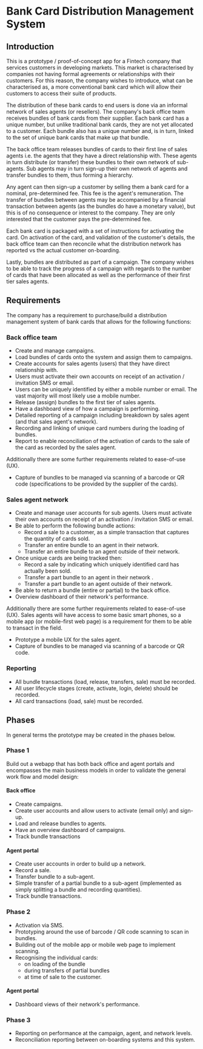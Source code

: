 # Bank Card Distribution Management System

## Introduction

This is a prototype / proof-of-concept app for a Fintech company that services customers
in developing markets. This market is characterised by companies not having formal agreements
or relationships with their customers. For this reason, the company wishes to introduce, what
can be characterised as, a more conventional bank card which will allow their customers to access
their suite of products.

The distribution of these bank cards to end users is done via an informal network of sales agents
(or resellers). The company's back office team receives bundles of bank cards from their supplier.
Each bank card has a unique number, but unlike traditional bank cards, they are not yet allocated
to a customer. Each bundle also has a unique number and, is in turn, linked to the set of unique 
bank cards that make up that bundle.

The back office team releases bundles of cards to their first line of sales agents i.e. the agents
that they have a direct relationship with. These agents in turn distribute (or transfer) these 
bundles to their own network of sub-agents. Sub agents may in turn sign-up their own
network of agents and transfer bundles to them, thus forming a hierarchy.

Any agent can then sign-up a customer by selling them a bank card for a nominal, pre-determined 
fee. This fee is the agent's remuneration. The transfer of bundles between agents may be 
accompanied by a financial transaction between agents (as the bundles do have a monetary value), 
but this is of no consequence or interest to the company. They are only interested that the 
customer pays the pre-determined fee.

Each bank card is packaged with a set of instructions for activating the card. On activation
of the card, and validation of the customer's details, the back office team can then reconcile
what the distribution network has reported vs the actual customer on-boarding. 

Lastly, bundles are distributed as part of a campaign. The company wishes to be able to track
the progress of a campaign with regards to the number of cards that have been allocated as well
as the performance of their first tier sales agents.

## Requirements

The company has a requirement to purchase/build a distribution management system of bank cards 
that allows for the following functions:

### Back office team
 
* Create and manage campaigns.
* Load bundles of cards onto the system and assign them to campaigns.
* Create accounts for sales agents (users) that they have direct relationship with.
* Users must activate their own accounts on receipt of an activation / invitation SMS or email. 
* Users can be uniquely identified by either a mobile number or email. The vast majority will 
  most likely use a mobile number.
* Release (assign) bundles to the first tier of sales agents.
* Have a dashboard view of how a campaign is performing.
* Detailed reporting of a campaign including breakdown by sales agent (and that sales agent's network).
* Recording and linking of unique card numbers during the loading of bundles.   
* Report to enable reconciliation of the activation of cards to the sale of the card as 
  recorded by the sales agent.

Additionally there are some further requirements related to ease-of-use (UX).
* Capture of bundles to be managed via scanning of a barcode or QR code (specifications to be
  provided by the supplier of the cards).
 

### Sales agent network

* Create and manage user accounts for sub agents. Users must activate their own accounts 
  on receipt of an activation / invitation SMS or email.
* Be able to perform the following bundle actions:
  * Record a sale to a customer, as a simple transaction that captures the quantity of 
    cards sold.
  * Transfer an entire bundle to an agent in their network.
  * Transfer an entire bundle to an agent outside of their network.
* Once unique cards are being tracked then:
  * Record a sale by indicating which uniquely identified card has actually been sold.
  * Transfer a part bundle to an agent in their network .
  * Transfer a part bundle to an agent outside of their network.
* Be able to return a bundle (entire or partial) to the back office.
* Overview dashboard of their network's performance.

Additionally there are some further requirements related to ease-of-use (UX). Sales agents
will have access to some basic smart phones, so a mobile app (or mobile-first web page) is
a requirement for them to be able to transact in the field. 
* Prototype a mobile UX for the sales agent. 
* Capture of bundles to be managed via scanning of a barcode or QR code.

### Reporting

* All bundle transactions (load, release, transfers, sale) must be recorded.
* All user lifecycle stages (create, activate, login, delete) should be recorded.
* All card transactions (load, sale) must be recorded.

## Phases  

In general terms the prototype may be created in the phases below. 

### Phase 1 

Build out a webapp that has both back office and agent portals and encompasses the main
business models in order to validate the general work flow and model design:
   
#### Back office
* Create campaigns.
* Create user accounts and allow users to activate (email only) and sign-up.  
* Load and release bundles to agents.
* Have an overview dashboard of campaigns.
* Track bundle transactions

#### Agent portal
* Create user accounts in order to build up a network.
* Record a sale.
* Transfer bundle to a sub-agent.
* Simple transfer of a partial bundle to a sub-agent (implemented as simply 
  splitting a bundle and recording quantities).
* Track bundle transactions.
  
### Phase 2

* Activation via SMS.
* Prototyping around the use of barcode / QR code scanning to scan in bundles.
* Building out of the mobile app or mobile web page to implement scanning.  
* Recognising the individual cards:
  * on loading of the bundle
  * during transfers of partial bundles
  * at time of sale to the customer.
  
#### Agent portal
* Dashboard views of their network's performance.
  
### Phase 3

* Reporting on performance at the campaign, agent, and network levels.
* Reconciliation reporting between on-boarding systems and this system.





